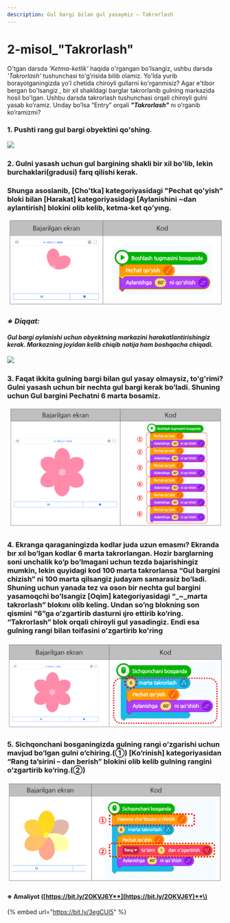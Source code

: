 ```yaml
---
description: Gul bargi bilan gul yasaymiz – Takrorlash
---
```


# 2-misol\_"Takrorlash"

O'tgan darsda _'Ketma-ketlik'_ haqida o'rgangan bo'lsangiz, ushbu darsda _'Takrorlash'_ tushunchasi to'g’risida bilib olamiz. Yo'lda yurib borayotganingizda yo'l chetida chiroyli gullarni ko'rganmisiz? Agar e'tibor bergan bo'lsangiz , bir xil shakldagi barglar takrorlanib gulning markazida hosil bo'lgan. Ushbu darsda takrorlash tushunchasi orqali chiroyli gulni yasab ko’ramiz. Unday bo’lsa “Entry” orqali _**"Takrorlash"**_ nı o’rganib ko’ramizmi?

### 1. Pushti rang gul bargi obyektini qo'shing.

![](.gitbook/assets/002_001.png)

### 2. Gulni yasash uchun gul bargining shakli bir xil bo'lib, lekin burchaklari\(gradusi\) farq qilishi kerak.  

### Shunga asoslanib, \[Cho'tka\] kategoriyasidagi "Pechat qo'yish" bloki bilan \[Harakat\] kategoriyasidagi \[Aylanishini ~dan  aylantirish\] blokini olib kelib, ketma-ket qo’yıng.

![](.gitbook/assets/002_002.png)

### _**※ Diqqat:**_ 

#### _**Gul bargi aylanishi uchun obyektning markazini harakatlantirishingiz kerak. Markazning joyidan kelib chiqib natija ham boshqacha chiqadi.**_

![](.gitbook/assets/002_003.png)

### 3. Faqat ikkita gulning bargi bilan gul yasay olmaysiz, to'g'rimi? Gulni yasash uchun bir nechta gul bargi kerak bo’ladi. Shuning uchun Gul bargini Pechatni 6 marta bosamiz.

![](.gitbook/assets/002_004.png)

### 4. Ekranga qaraganingizda kodlar juda uzun emasmı? Ekranda bır xıl bo’lgan kodlar 6 marta takrorlangan. Hozir barglarning soni unchalik ko’p bo’lmagani uchun tezda bajarishingiz mumkin, lekin quyidagi kod 100 marta takrorlansa “Gul bargini chizish” ni 100 marta qilsangiz judayam samarasiz bo’ladi. Shuning uchun yanada tez va oson bir nechta gul bargini yasamoqchi bo’lsangiz \[Oqim\] kategoriyasidagi “_~_marta takrorlash” blokını olib keling. Undan so’ng blokning son qismini “6”ga o’zgartirib dasturni ıjro ettirib ko’ring. “Takrorlash” blok orqali chiroyli gul yasadingiz. Endi esa gulning rangi bilan toifasini o'zgartirib ko'ring

![](.gitbook/assets/002_005.png)

### 5. Sichqonchani bosganingizda gulning rangi o’zgarishi uchun mavjud bo’lgan gulni o’chiring.\(①\) \[Ko’rinish\] kategoriyasidan “Rang ta’sirini – dan berish” blokini olib kelib gulning rangini o’zgartirib ko’ring.\(②\)

![](.gitbook/assets/002_006.png)

#### ※ A**maliyot \(**[**https://bit.ly/2OKVJ6Y**](https://bit.ly/2OKVJ6Y)**\)**

{% embed url="https://bit.ly/3egCUl5" %}



